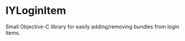 IYLoginItem
===========

Small Objective-C library for easily adding/removing bundles from login items.
